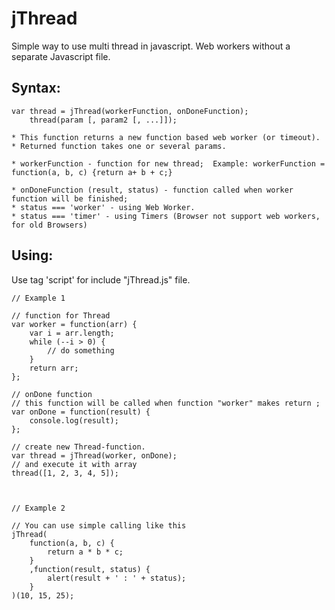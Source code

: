 jThread
=======

Simple way to use multi thread in javascript.
Web workers without a separate Javascript file.

Syntax: 
------

	var thread = jThread(workerFunction, onDoneFunction);
	    thread(param [, param2 [, ...]]);
	
	* This function returns a new function based web worker (or timeout).
	* Returned function takes one or several params.

	* workerFunction - function for new thread;  Example: workerFunction = function(a, b, c) {return a+ b + c;}
	
	* onDoneFunction (result, status) - function called when worker function will be finished;
	* status === 'worker' - using Web Worker.
	* status === 'timer' - using Timers (Browser not support web workers, for old Browsers)


Using:
------
Use tag 'script' for include "jThread.js" file.

	// Example 1

	// function for Thread
	var worker = function(arr) {
		var i = arr.length;
		while (--i > 0) {
			// do something
		}
		return arr;
	};
	
	// onDone function
	// this function will be called when function "worker" makes return ;
	var onDone = function(result) {
		console.log(result);
	};
	
	// create new Thread-function.
	var thread = jThread(worker, onDone);
	// and execute it with array
	thread([1, 2, 3, 4, 5]);



	// Example 2
		
	// You can use simple calling like this
	jThread(
		function(a, b, c) {
			return a * b * c;
		}
		,function(result, status) {
			alert(result + ' : ' + status);
		}
	)(10, 15, 25);
